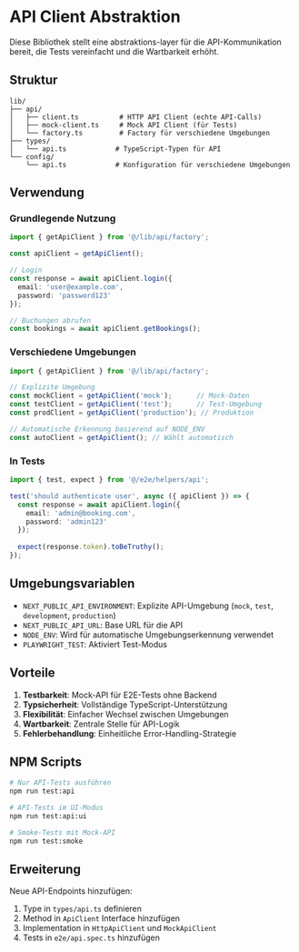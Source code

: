 # API Client Abstraktion

Diese Bibliothek stellt eine abstraktions-layer für die API-Kommunikation bereit, die Tests vereinfacht und die Wartbarkeit erhöht.

## Struktur

```
lib/
├── api/
│   ├── client.ts          # HTTP API Client (echte API-Calls)
│   ├── mock-client.ts     # Mock API Client (für Tests)
│   └── factory.ts         # Factory für verschiedene Umgebungen
├── types/
│   └── api.ts            # TypeScript-Typen für API
└── config/
    └── api.ts            # Konfiguration für verschiedene Umgebungen
```

## Verwendung

### Grundlegende Nutzung

```typescript
import { getApiClient } from '@/lib/api/factory';

const apiClient = getApiClient();

// Login
const response = await apiClient.login({
  email: 'user@example.com',
  password: 'password123'
});

// Buchungen abrufen
const bookings = await apiClient.getBookings();
```

### Verschiedene Umgebungen

```typescript
import { getApiClient } from '@/lib/api/factory';

// Explizite Umgebung
const mockClient = getApiClient('mock');      // Mock-Daten
const testClient = getApiClient('test');      // Test-Umgebung
const prodClient = getApiClient('production'); // Produktion

// Automatische Erkennung basierend auf NODE_ENV
const autoClient = getApiClient(); // Wählt automatisch
```

### In Tests

```typescript
import { test, expect } from '@/e2e/helpers/api';

test('should authenticate user', async ({ apiClient }) => {
  const response = await apiClient.login({
    email: 'admin@booking.com',
    password: 'admin123'
  });
  
  expect(response.token).toBeTruthy();
});
```

## Umgebungsvariablen

- `NEXT_PUBLIC_API_ENVIRONMENT`: Explizite API-Umgebung (`mock`, `test`, `development`, `production`)
- `NEXT_PUBLIC_API_URL`: Base URL für die API
- `NODE_ENV`: Wird für automatische Umgebungserkennung verwendet
- `PLAYWRIGHT_TEST`: Aktiviert Test-Modus

## Vorteile

1. **Testbarkeit**: Mock-API für E2E-Tests ohne Backend
2. **Typsicherheit**: Vollständige TypeScript-Unterstützung
3. **Flexibilität**: Einfacher Wechsel zwischen Umgebungen
4. **Wartbarkeit**: Zentrale Stelle für API-Logik
5. **Fehlerbehandlung**: Einheitliche Error-Handling-Strategie

## NPM Scripts

```bash
# Nur API-Tests ausführen
npm run test:api

# API-Tests im UI-Modus
npm run test:api:ui

# Smoke-Tests mit Mock-API
npm run test:smoke
```

## Erweiterung

Neue API-Endpoints hinzufügen:

1. Type in `types/api.ts` definieren
2. Method in `ApiClient` Interface hinzufügen
3. Implementation in `HttpApiClient` und `MockApiClient`
4. Tests in `e2e/api.spec.ts` hinzufügen